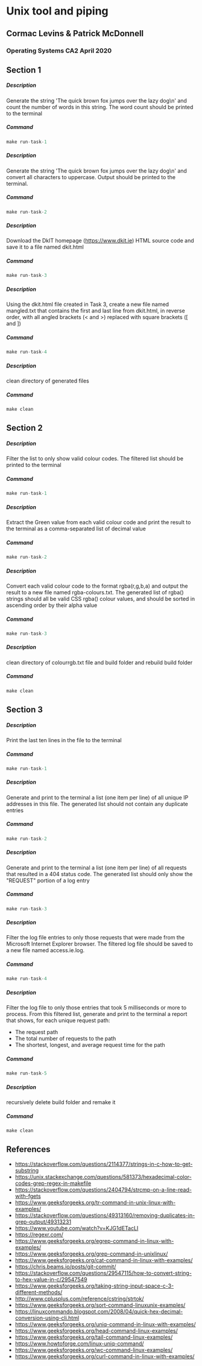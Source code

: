 # Unix tool and piping
## Cormac Levins & Patrick McDonnell
### Operating Systems CA2 April 2020

## Section 1
##### Description
Generate the string 'The quick brown fox jumps over the lazy dog\n' and count the number of words in this
string. The word count should be printed to the terminal
##### Command
```c
make run-task-1
```

##### Description
Generate the string 'The quick brown fox jumps over the lazy dog\n' and convert all characters to uppercase.
Output should be printed to the terminal.
##### Command
```c
make run-task-2
```
##### Description
 Download the DkIT homepage (https://www.dkit.ie) HTML source code and save it to a file named dkit.html
 ##### Command
```c
make run-task-3
```
##### Description
Using the dkit.html file created in Task 3, create a new file named mangled.txt that contains the first and last line from
dkit.html, in reverse order, with all angled brackets (< and >) replaced with square brackets ([ and ])
##### Command
```c
make run-task-4
```
##### Description
clean directory of generated files
##### Command
```c
make clean
```

## Section 2
##### Description
Filter the list to only show valid colour codes. The filtered list should be printed to the terminal
##### Command
```c
make run-task-1
```
##### Description
Extract the Green value from each valid colour code and print the result to the terminal as a comma-separated list of decimal
value
##### Command
```c
make run-task-2
```
##### Description
Convert each valid colour code to the format rgba(r,g,b,a) and output the result to a new file named rgba-colours.txt. The
generated list of rgba() strings should all be valid CSS rgba() colour values, and should be sorted in ascending order by their alpha
value
##### Command
```c
make run-task-3
```
##### Description
clean directory of colourrgb.txt file and build folder and rebuild build folder
##### Command
```c
make clean
```
## Section 3
##### Description
 Print the last ten lines in the file to the terminal
 ##### Command
```c
make run-task-1
```
##### Description
 Generate and print to the terminal a list (one item per line) of all unique IP addresses in this file. The generated list should not
contain any duplicate entries
##### Command
```c
make run-task-2
```
##### Description
Generate and print to the terminal a list (one item per line) of all requests that resulted in a 404 status code. The generated
list should only show the "REQUEST" portion of a log entry
##### Command
```c
make run-task-3
```
##### Description
 Filter the log file entries to only those requests that were made from the Microsoft Internet Explorer browser. The filtered log
file should be saved to a new file named access.ie.log.
##### Command
```c
make run-task-4
```
##### Description
Filter the log file to only those entries that took 5 milliseconds or more to process. From this filtered list, generate and print to
the terminal a report that shows, for each unique request path:
* The request path
* The total number of requests to the path
* The shortest, longest, and average request time for the path
##### Command
```c
make run-task-5
```
##### Description
recursively delete build folder and remake it
##### Command
```c
make clean
```


## References
* https://stackoverflow.com/questions/2114377/strings-in-c-how-to-get-substring
* https://unix.stackexchange.com/questions/581373/hexadecimal-color-codes-grep-regex-in-makefile
* https://stackoverflow.com/questions/2404794/strcmp-on-a-line-read-with-fgets
* https://www.geeksforgeeks.org/tr-command-in-unix-linux-with-examples/
* https://stackoverflow.com/questions/49313160/removing-duplicates-in-grep-output/49313231
* https://www.youtube.com/watch?v=KJG1dETacLI
* https://regexr.com/
* https://www.geeksforgeeks.org/egrep-command-in-linux-with-examples/
* https://www.geeksforgeeks.org/grep-command-in-unixlinux/
* https://www.geeksforgeeks.org/cat-command-in-linux-with-examples/
* https://chris.beams.io/posts/git-commit/
* https://stackoverflow.com/questions/29547115/how-to-convert-string-to-hex-value-in-c/29547549
* https://www.geeksforgeeks.org/taking-string-input-space-c-3-different-methods/
* http://www.cplusplus.com/reference/cstring/strtok/
* https://www.geeksforgeeks.org/sort-command-linuxunix-examples/
* https://linuxcommando.blogspot.com/2008/04/quick-hex-decimal-conversion-using-cli.html
* https://www.geeksforgeeks.org/uniq-command-in-linux-with-examples/
* https://www.geeksforgeeks.org/head-command-linux-examples/
* https://www.geeksforgeeks.org/tail-command-linux-examples/
* https://www.howtoforge.com/linux-uniq-command/
* https://www.geeksforgeeks.org/wc-command-linux-examples/
* https://www.geeksforgeeks.org/curl-command-in-linux-with-examples/
